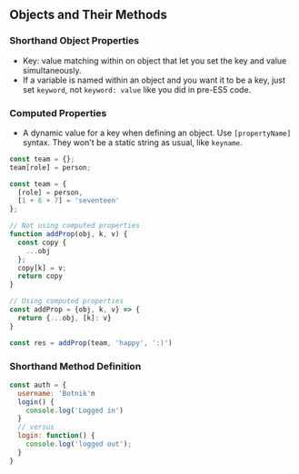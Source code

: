## Objects and Their Methods

### Shorthand Object Properties
* Key: value matching within on object that let you set the key and value simultaneously.
* If a variable is named within an object and you want it to be a key, just set `keyword`, not `keyword: value` like you did in pre-ES5 code.

### Computed Properties
* A dynamic value for a key when defining an object. Use `[propertyName]` syntax. They won't be a static string as usual, like `keyname`.
```javascript
const team = {};
team[role] = person;

const team = {
  [role] = person,
  [1 + 6 + 7] = 'seventeen'
};
```
```javascript
// Not using computed properties
function addProp(obj, k, v) {
  const copy {
    ...obj
  };
  copy[k] = v;
  return copy
}

// Using computed properties
const addProp = {obj, k, v} => {
  return {...obj, [k]: v}
}

const res = addProp(team, 'happy', ':)')
```

### Shorthand Method Definition
```javascript
const auth = {
  username: 'Botnik'n
  login() {
    console.log('Logged in')
  }
  // versus
  login: function() {
    console.log('logged out');
  }
}
```